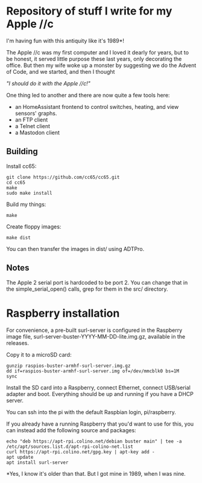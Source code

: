 # Repository of stuff I write for my Apple //c

I'm having fun with this antiquity like it's 1989*!

The Apple //c was my first computer and I loved it dearly
for years, but to be honest, it served little purpose these
last years, only decorating the office. But then my wife woke
up a monster by suggesting we do the Advent of Code, and we
started, and then I thought

_"I should do it with the Apple //c!"_

One thing led to another and there are now quite a few tools
here:
- an HomeAssistant frontend to control switches, heating, and view sensors' graphs.
- an FTP client
- a Telnet client
- a Mastodon client

## Building

Install cc65:

```
git clone https://github.com/cc65/cc65.git
cd cc65
make
sudo make install
```

Build my things:

```
make
```

Create floppy images:

```
make dist
```

You can then transfer the images in dist/ using ADTPro.

## Notes

The Apple 2 serial port is hardcoded to be port 2. You can change that in the simple_serial_open() calls, grep for them in the src/ directory.

# Raspberry installation
For convenience, a pre-built surl-server is configured in the Raspberry image file, surl-server-buster-YYYY-MM-DD-lite.img.gz, available in the releases.

Copy it to a microSD card:
```
gunzip raspios-buster-armhf-surl-server.img.gz
dd if=raspios-buster-armhf-surl-server.img of=/dev/mmcblk0 bs=1M
sync
```

Install the SD card into a Raspberry, connect Ethernet, connect USB/serial adapter and boot. Everything should be up and running if you have a DHCP server. 

You can ssh into the pi with the default Raspbian login, pi/raspberry.

If you already have a running Raspberry that you'd want to use for this, you can instead add the following source and packages:

```
echo "deb https://apt-rpi.colino.net/debian buster main" | tee -a /etc/apt/sources.list.d/apt-rpi-colino-net.list
curl https://apt-rpi.colino.net/gpg.key | apt-key add -
apt update
apt install surl-server
```

*Yes, I know it's older than that. But I got mine in 1989, when I was nine.
